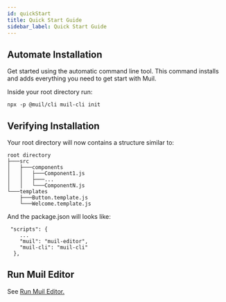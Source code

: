 ```yaml
---
id: quickStart
title: Quick Start Guide
sidebar_label: Quick Start Guide
---
```


## Automate Installation

Get started using the automatic command line tool. This command installs and adds everything you need to get start with Muil.

Inside your root directory run:

```
npx -p @muil/cli muil-cli init
```

## Verifying Installation

Your root directory will now contains a structure similar to:

```
root directory
├───src
│   ├───components
│   │   ├───Component1.js
│   │   ├───...
│   │   └───ComponentN.js
└───templates
    ├───Button.template.js
    └───Welcome.template.js
```

And the package.json will looks like:

```
 "scripts": {
    ...
    "muil": "muil-editor",
    "muil-cli": "muil-cli"
  },
```

## Run Muil Editor

See [Run Muil Editor.](run.md)
